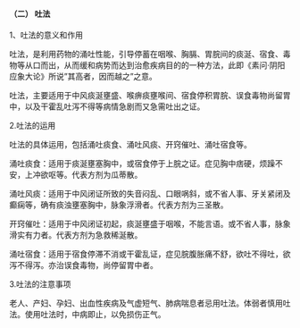 ####  （二） 吐法

1、吐法的意义和作用

吐法，是利用药物的涌吐性能，引导停蓄在咽喉、胸膈、胃脘间的痰涎、宿食、毒物等从口而出，从而缓和病势而达到治愈疾病目的的一种方法，此即《素问·阴阳应象大论》所说”其高者，因而越之”之意。

吐法，主要适用于中风痰涎壅盛、喉痹痰壅喉间、宿食停积胃脘、误食毒物尚留胃中，以及干霍乱吐泻不得等病情急剧而又急需吐出之证。

2.吐法的运用

吐法的具体运用，包括涌吐痰食、涌吐风痰、开窍催吐、涌吐宿食等。

涌吐痰食：适用于痰涎壅塞胸中，或宿食停于上脘之证。症见胸中痞硬，烦躁不安，上冲欲呕等。代表方剂为瓜蒂散。

涌吐风痰：适用于中风闭证所致的失音闷乱、口眼㖞斜，或不省人事、牙关紧闭及癫痫等，确有痰浊壅塞胸中，脉象浮滑者。代表方剂为三圣散。

开窍催吐：适用于中风闭证初起，痰涎壅盛于咽喉，不能言语。或不省人事，脉象滑实有力者。代表方剂为急救稀涎散。

涌吐宿食：适用于宿食停滞不消或干霍乱证，症见脘腹胀痛不舒，欲吐不得吐，欲泻不得泻。亦治误食毒物，尚停留胃中者。

3.吐法的注意事项

老人、产妇、孕妇、出血性疾病及气虚短气、肺病喘息者忌用吐法。体弱者慎用吐法。使用吐法时，中病即止，以免损伤正气。
